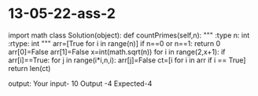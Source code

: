 # 13-05-22-ass-2
import math
class Solution(object):
    def countPrimes(self,n):
        """
        :type n: int
        :rtype: int
        """
        arr=[True for i in range(n)]
        if n==0 or n==1:
            return 0
        arr[0]=False
        arr[1]=False
        x=int(math.sqrt(n))
        for i in range(2,x+1):
            if arr[i]==True:
                for j in range(i*i,n,i):
                    arr[j]=False
        ct=[i for i in arr if i == True]
        return len(ct)
        
output:
Your input- 10
Output -4
Expected-4
